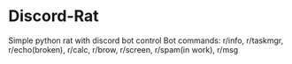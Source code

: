 # Discord-Rat
Simple python rat with discord bot control
Bot commands:
r/info, r/taskmgr,  r/echo(broken), r/calc, r/brow, r/screen, r/spam(in work), r/msg
